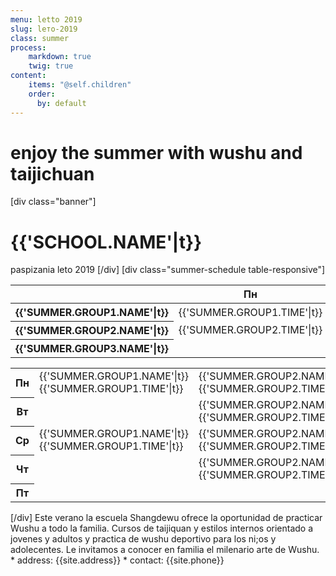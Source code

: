 ```yaml
---
menu: letto 2019
slug: lето-2019
class: summer
process:
    markdown: true
    twig: true
content:
    items: "@self.children"
    order:
      by: default
---
```

# enjoy the summer with wushu and taijichuan
[div class="banner"]
# {{'SCHOOL.NAME'|t}}
 paspizania leto 2019
[/div]
[div class="summer-schedule table-responsive"]
  <div class="desktop">
      <table class="table table-hover">
        <thead>
          <th class="empty"><div class="empty"> </div></th> <th>Пн</th> <th>Вт</th> <th>Ср</th> <th>Чт</th> <th>Пт</th>
        </thead>
        <tbody>
          <tr class="summer-group-1">
            <th>
              <div class="name">{{'SUMMER.GROUP1.NAME'|t}}</div>
            </th>
            <td>
              <div class="time">{{'SUMMER.GROUP1.TIME'|t}}</div>
            </td>
            <td>
              <div class="empty"> </div>
            </td>
            <td>
              <div class="time">{{'SUMMER.GROUP1.TIME'|t}}</div>
            </td>
            <td>
              <div class="empty"></div>
            </td>
            <td>
              <div class="empty"></div>
            </td>
          </tr>
          <tr class="summer-group-2">
              <th>
                <div class="name">{{'SUMMER.GROUP2.NAME'|t}}</div>
              </th>
              <td>
                <div class="time">{{'SUMMER.GROUP2.TIME'|t}}</div>
              </td>
              <td>
                <div class="empty"></div>
              </td>
              <td>
                <div class="time">{{'SUMMER.GROUP2.TIME'|t}}</div>
              </td>
              <td>
                <div class="empty"> </div>
              </td>
              <td>
                <div class="empty"></div>
              </td>
            </tr>
            <tr class="summer-group-3">
                <th>
                  <div class="name">{{'SUMMER.GROUP3.NAME'|t}}</div>
                </th>
                <td>
                  <div class="empty"> </div>
                </td>
                <td>
                  <div class="time">{{'SUMMER.GROUP3.TIME'|t}}</div>
                </td>
                <td>
                  <div class="empty"> </div>
                </td>
                <td>
                  <div class="time">{{'SUMMER.GROUP3.TIME'|t}}</div>
                </td>
                <td>
                  <div class="empty"></div>
                </td>
              </tr>
        </tbody>
      </table>
  </div>
  <div class="mobile">
      <table class="table table-hover">
        <tr>
          <th>Пн</th>
          <td class="summer-group-1">
              <div class="name">{{'SUMMER.GROUP1.NAME'|t}}</div>
              <div class="time">{{'SUMMER.GROUP1.TIME'|t}}</div>
          </td>
          <td class="summer-group-2">
              <div class="name">{{'SUMMER.GROUP2.NAME'|t}} </div>
              <div class="time">{{'SUMMER.GROUP2.TIME'|t}} </div>
          </td>
        </tr>
        <tr>
          <th>Вт</th>
          <td class="empty"> </td>
          <td class="summer-group-3">
              <div class="name">{{'SUMMER.GROUP2.NAME'|t}}</div>
              <div class="time">{{'SUMMER.GROUP2.TIME'|t}}</div>
          </td>
      </tr>
      <tr>
        <th>Ср</th>
        <td class="summer-group-1">
            <div class="name">{{'SUMMER.GROUP1.NAME'|t}}</div>
            <div class="time">{{'SUMMER.GROUP1.TIME'|t}}</div>
       </td>
        <td class="summer-group-2">
            <div class="name">{{'SUMMER.GROUP2.NAME'|t}} </div>
            <div class="time">{{'SUMMER.GROUP2.TIME'|t}} </div>
        </td>
      </tr>
      <tr>
        <th>Чт</th>
        <td class="empty"></td>
        <td class="summer-group-3">
          <div class="name">
            {{'SUMMER.GROUP2.NAME'|t}}
          </div>
          <div class="time">
            {{'SUMMER.GROUP2.TIME'|t}}
          </div>
      </td>
    </tr>
    <tr>
      <th>Пт</th>
      <td class="empty"></td>
      <td class="empty"></td>
    </tr>
  </table>
  </div>
[/div]
Este verano la escuela Shangdewu ofrece la oportunidad de practicar Wushu a todo la familia.
Cursos de taijiquan y estilos internos orientado a jovenes y adultos y practica de wushu deportivo para los ni;os y adolecentes. Le invitamos a conocer en familia el milenario arte de Wushu.
* address: {{site.address}}
* contact: {{site.phone}}
